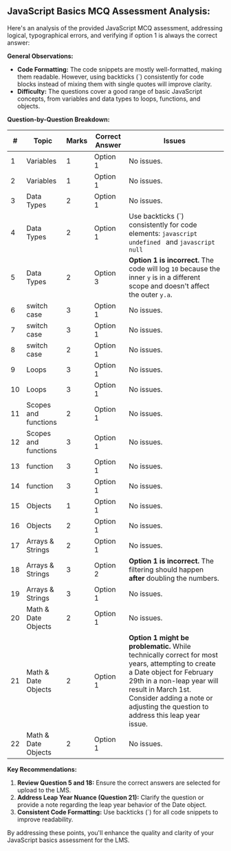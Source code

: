 ## JavaScript Basics MCQ Assessment Analysis:

Here's an analysis of the provided JavaScript MCQ assessment, addressing logical, typographical errors, and verifying if option 1 is always the correct answer:

**General Observations:**

* **Code Formatting:** The code snippets are mostly well-formatted, making them readable. However, using backticks (`) consistently for code blocks instead of mixing them with single quotes will improve clarity. 
* **Difficulty:** The questions cover a good range of basic JavaScript concepts, from variables and data types to loops, functions, and objects.

**Question-by-Question Breakdown:**

| # | Topic                | Marks | Correct Answer | Issues                                                                                                                                                                                                                                                           |
|---|--------------------|-------|----------------|--------------------------------------------------------------------------------------------------------------------------------------------------------------------------------------------------------------------------------------------------------------------|
| 1 | Variables            | 1     | Option 1       | No issues.                                                                                                                                                                                                                                                          |
| 2 | Variables            | 1     | Option 1       | No issues.                                                                                                                                                                                                                                                          |
| 3 | Data Types           | 2     | Option 1       | No issues.                                                                                                                                                                                                                                                          |
| 4 | Data Types           | 2     | Option 1       | Use backticks (`) consistently for code elements:  ```javascript undefined ``` and  ```javascript null ```                                                                                                                                                           |
| 5 | Data Types           | 2     | Option 3       | **Option 1 is incorrect.** The code will log `10` because the inner `y` is in a different scope and doesn't affect the outer `y.a`.                                                                                                                                |
| 6 | switch case          | 3     | Option 1       | No issues.                                                                                                                                                                                                                                                          |
| 7 | switch case          | 3     | Option 1       | No issues.                                                                                                                                                                                                                                                          |
| 8 | switch case          | 2     | Option 1       | No issues.                                                                                                                                                                                                                                                          |
| 9 | Loops                | 3     | Option 1       | No issues.                                                                                                                                                                                                                                                          |
| 10 | Loops                | 3     | Option 1       | No issues.                                                                                                                                                                                                                                                          |
| 11 | Scopes and functions | 2     | Option 1       | No issues.                                                                                                                                                                                                                                                          |
| 12 | Scopes and functions | 3     | Option 1       | No issues.                                                                                                                                                                                                                                                          |
| 13 | function             | 3     | Option 1       | No issues.                                                                                                                                                                                                                                                          |
| 14 | function             | 3     | Option 1       | No issues.                                                                                                                                                                                                                                                          |
| 15 | Objects              | 1     | Option 1       | No issues.                                                                                                                                                                                                                                                          |
| 16 | Objects              | 2     | Option 1       | No issues.                                                                                                                                                                                                                                                          |
| 17 | Arrays & Strings      | 2     | Option 1       | No issues.                                                                                                                                                                                                                                                          |
| 18 | Arrays & Strings      | 3     | Option 2       | **Option 1 is incorrect.** The filtering should happen **after** doubling the numbers.                                                                                                                                                                            |
| 19 | Arrays & Strings      | 3     | Option 1       | No issues.                                                                                                                                                                                                                                                          |
| 20 | Math & Date Objects  | 2     | Option 1       | No issues.                                                                                                                                                                                                                                                          |
| 21 | Math & Date Objects  | 2     | Option 1       | **Option 1 might be problematic.** While technically correct for most years, attempting to create a Date object for February 29th in a non-leap year will result in March 1st. Consider adding a note or adjusting the question to address this leap year issue. |
| 22 | Math & Date Objects  | 2     | Option 1       | No issues.                                                                                                                                                                                                                                                          |

**Key Recommendations:**

1. **Review Question 5 and 18:** Ensure the correct answers are selected for upload to the LMS.
2. **Address Leap Year Nuance (Question 21):** Clarify the question or provide a note regarding the leap year behavior of the Date object.
3. **Consistent Code Formatting:** Use backticks (`) for all code snippets to improve readability.

By addressing these points, you'll enhance the quality and clarity of your JavaScript basics assessment for the LMS. 
